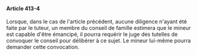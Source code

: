 #### Article 413-4

Lorsque, dans le cas de l'article précédent, aucune diligence n'ayant été faite par le tuteur, un membre du conseil de famille estimera que le mineur est capable d'être émancipé, il pourra requérir le juge des tutelles de convoquer le conseil pour délibérer à ce sujet. Le mineur lui-même pourra demander cette convocation.


